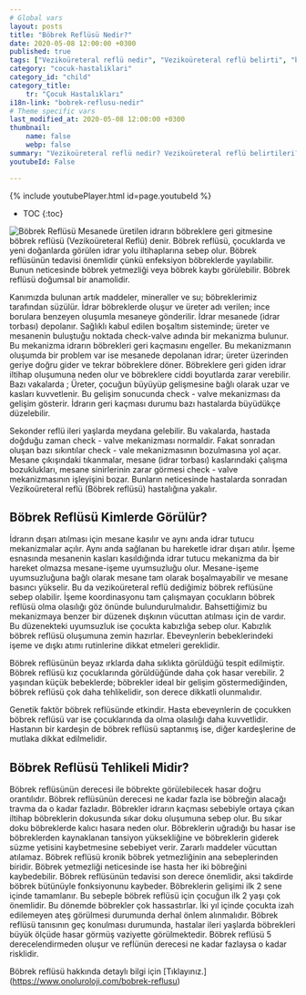 ```yaml
---
# Global vars
layout: posts
title: "Böbrek Reflüsü Nedir?"
date: 2020-05-08 12:00:00 +0300
published: true
tags: ["Vezikoüreteral reflü nedir", "Vezikoüreteral reflü belirti", "böbrek Reflüsü neden tehlikeli", "Vezikoüreteral reflü teşhis", "Vezikoüreteral reflü tedavi", "Vezikoüreteral reflü ameliyat", "böbrek Reflüsü ameliyatı" , "Vezikoüreteral reflü ", "böbrek reflüsü nedir","böbrek reflüsü belirti","böbrek reflüsü teşhis","böbrek reflüsü derece", "böbrek reflüsü tedavi", "böbrek reflüsü çözüm", "böbrek reflüsü ilaç", "böbrek reflüsü açık ameliyat", "böbrek reflüsü kapalı ameliyat"]
category: "cocuk-hastaliklari"
category_id: "child"
category_title:
    tr: "Çocuk Hastalıkları"
i18n-link: "bobrek-reflusu-nedir"
# Theme specific vars
last_modified_at: 2020-05-08 12:00:00 +0300
thumbnail:
    name: false
    webp: false
summary: "Vezikoüreteral reflü nedir? Vezikoüreteral reflü belirtileri? Vezikoüreteral reflü hangi çocuklarda daha fazla görünür? Reflü neden tehlikelidir? Vezikoüreteral reflü teşhisi? Vezikoüreteral reflü dereceleri? Vezikoüreteral reflü Tedavisi? Reflü ameliyatı? Vezikoüreteral reflü ameliyatında açık ve kapalı cerrahi"
youtubeId: False

---
```

{% include youtubePlayer.html id=page.youtubeId %}

* TOC
{:toc}

![Böbrek Reflüsü](/assets/img/bobrek.jpeg)
Mesanede üretilen idrarın böbreklere geri gitmesine böbrek reflüsü (Vezikoüreteral Reflü) denir. Böbrek reflüsü, çocuklarda ve yeni doğanlarda görülen idrar yolu iltihaplarına sebep olur. Böbrek reflüsünün tedavisi önemlidir çünkü enfeksiyon böbreklerde yayılabilir. Bunun neticesinde böbrek yetmezliği veya böbrek kaybı görülebilir. Böbrek reflüsü doğumsal bir anamolidir.

Kanımızda bulunan artık maddeler, mineraller ve su; böbreklerimiz tarafından süzülür. İdrar böbreklerde oluşur ve üreter adı verilen; ince borulara benzeyen oluşumla mesaneye gönderilir. İdrar mesanede (idrar torbası) depolanır. Sağlıklı kabul edilen boşaltım sisteminde; üreter ve mesanenin buluştuğu noktada check-valve adında bir mekanizma bulunur. Bu mekanizma idrarın böbrekleri geri kaçmasını engeller. Bu mekanizmanın oluşumda bir problem var ise mesanede depolanan idrar; üreter üzerinden geriye doğru gider ve tekrar böbreklere döner. Böbreklere geri giden idrar iltihap oluşumuna neden olur ve böbreklere ciddi boyutlarda zarar verebilir. Bazı vakalarda ; Üreter, çocuğun büyüyüp gelişmesine bağlı olarak uzar ve kasları kuvvetlenir. Bu gelişim sonucunda check - valve mekanizması da gelişim gösterir. İdrarın geri kaçması durumu bazı hastalarda büyüdükçe düzelebilir.

Sekonder reflü ileri yaşlarda meydana gelebilir. Bu vakalarda, hastada doğduğu zaman check - valve mekanizması normaldir. Fakat sonradan oluşan bazı sıkıntılar check - vale mekanizmasının bozulmasına yol açar. Mesane çıkışındaki tıkanmalar, mesane (idrar torbası) kaslarındaki çalışma bozuklukları, mesane sinirlerinin zarar görmesi check - valve mekanizmasının işleyişini bozar. Bunların neticesinde hastalarda sonradan Vezikoüreteral reflü (Böbrek reflüsü) hastalığına yakalır.

## Böbrek Reflüsü Kimlerde Görülür?

İdrarın dışarı atılması için mesane kasılır ve aynı anda idrar tutucu mekanizmalar açılır. Aynı anda sağlanan bu hareketle idrar dışarı atılır. İşeme esnasında mesanenin kasları kasıldığında idrar tutucu mekanizma da bir hareket olmazsa mesane-işeme uyumsuzluğu olur. Mesane-işeme uyumsuzluğuna bağlı olarak mesane tam olarak boşalmayabilir ve mesane basıncı yükselir. Bu da vezikoüreteral reflü dediğimiz böbrek reflüsüne sebep olabilir. İşeme koordinasyonu tam çalışmayan çocukların böbrek reflüsü olma olasılığı göz önünde bulundurulmalıdır. Bahsettiğimiz bu mekanizmaya benzer bir düzenek dışkının vücuttan atılması için de vardır. Bu düzenekteki uyumsuzluk ise çocukta kabızlığa sebep olur. Kabızlık böbrek reflüsü oluşumuna zemin hazırlar. Ebeveynlerin bebeklerindeki işeme ve dışkı atımı rutinlerine dikkat etmeleri gereklidir.

Böbrek reflüsünün beyaz ırklarda daha sıklıkta görüldüğü tespit edilmiştir. Böbrek reflüsü kız çocuklarında görüldüğünde daha çok hasar verebilir.
2 yaşından küçük bebeklerde; böbrekler ideal bir gelişim göstermediğinden, böbrek reflüsü çok daha tehlikelidir, son derece dikkatli olunmalıdır.

Genetik faktör böbrek reflüsünde etkindir. Hasta ebeveynlerin de çocukken böbrek reflüsü var ise çocuklarında da olma olasılığı daha kuvvetlidir. Hastanın bir kardeşin de böbrek reflüsü saptanmış ise, diğer kardeşlerine de mutlaka dikkat edilmelidir.

## Böbrek Reflüsü Tehlikeli Midir?

Böbrek reflüsünün derecesi ile böbrekte görülebilecek hasar doğru orantılıdır. Böbrek reflüsünün derecesi ne kadar fazla ise böbreğin alacağı travma da o kadar fazladır. Böbrekler idrarın kaçması sebebiyle ortaya çıkan iltihap böbreklerin dokusunda sıkar doku oluşumuna sebep olur. Bu sıkar doku böbreklerde kalıcı hasara neden olur. Böbreklerin uğradığı bu hasar ise böbreklerden kaynaklanan tansiyon yüksekliğine ve böbreklerin giderek süzme yetisini kaybetmesine sebebiyet verir. Zararlı maddeler vücuttan atılamaz. Böbrek reflüsü kronik böbrek yetmezliğinin ana sebeplerinden biridir. Böbrek yetmezliği neticesinde ise hasta her iki böbreğini kaybedebilir. Böbrek reflüsünün tedavisi son derece önemlidir, aksi takdirde böbrek bütünüyle fonksiyonunu kaybeder.  Böbreklerin gelişimi ilk 2 sene içinde tamamlanır. Bu sebeple böbrek reflüsü için çocuğun ilk 2 yaşı çok önemlidir. Bu dönemde böbrekler çok hassastırlar. İki yıl içinde çocukta izah edilemeyen ateş görülmesi durumunda derhal önlem alınmalıdır. Böbrek reflüsü tanısının geç konulması durumunda, hastalar ileri yaşlarda böbrekleri büyük ölçüde hasar görmüş vaziyette görülmektedir. Böbrek reflüsü 5 derecelendirmeden oluşur ve reflünün derecesi ne kadar fazlaysa o kadar risklidir.


Böbrek reflüsü hakkında detaylı bilgi için [Tıklayınız.] (https://www.onoluroloji.com/bobrek-reflusu)
